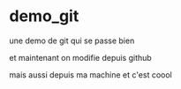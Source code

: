 # demo_git
une demo de git qui se passe bien

et maintenant on modifie depuis github

mais aussi depuis ma machine et c'est coool
